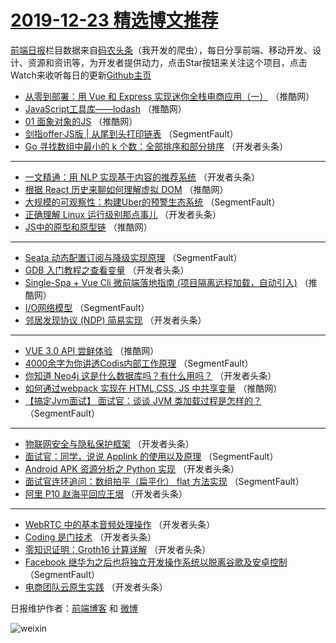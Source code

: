 # [2019-12-23 精选博文推荐](https://toutiao.qdkfweb.cn/date/2019/12/23)

[前端日报](https://qdkfweb.cn/c/news)栏目数据来自[码农头条](https://toutiao.qdkfweb.cn/)（我开发的爬虫），每日分享前端、移动开发、设计、资源和资讯等，为开发者提供动力，点击Star按钮来关注这个项目，点击Watch来收听每日的更新[Github主页](https://github.com/kujian/frontendDaily)
* [从零到部署：用 Vue 和 Express 实现迷你全栈电商应用（一）](https://toutiao.qdkfweb.cn/134234.html) （推酷网）
* [JavaScript工具库——lodash](https://toutiao.qdkfweb.cn/134236.html) （推酷网）
* [01 面象对象的JS](https://toutiao.qdkfweb.cn/134235.html) （推酷网）
* [剑指offer·JS版 | 从尾到头打印链表](https://toutiao.qdkfweb.cn/134201.html) （SegmentFault）
* [Go 寻找数组中最小的 k 个数：全部排序和部分排序](https://toutiao.qdkfweb.cn/134214.html) （开发者头条）

***
* [一文精通：用 NLP 实现基于内容的推荐系统](https://toutiao.qdkfweb.cn/134215.html) （开发者头条）
* [根据 React 历史来聊如何理解虚拟 DOM](https://toutiao.qdkfweb.cn/134229.html) （推酷网）
* [大规模的可观察性：构建Uber的预警生态系统](https://toutiao.qdkfweb.cn/134195.html) （SegmentFault）
* [正确理解 Linux 运行级别那点事儿](https://toutiao.qdkfweb.cn/134206.html) （开发者头条）
* [JS中的原型和原型链](https://toutiao.qdkfweb.cn/134230.html) （推酷网）

***
* [Seata 动态配置订阅与降级实现原理](https://toutiao.qdkfweb.cn/134196.html) （SegmentFault）
* [GDB 入门教程之查看变量](https://toutiao.qdkfweb.cn/134207.html) （开发者头条）
* [Single-Spa + Vue Cli 微前端落地指南 (项目隔离远程加载，自动引入)](https://toutiao.qdkfweb.cn/134231.html) （推酷网）
* [I/O网络模型](https://toutiao.qdkfweb.cn/134197.html) （SegmentFault）
* [邻居发现协议 (NDP) 简易实现](https://toutiao.qdkfweb.cn/134208.html) （开发者头条）

***
* [VUE 3.0 API 尝鲜体验](https://toutiao.qdkfweb.cn/134232.html) （推酷网）
* [4000余字为你讲透Codis内部工作原理](https://toutiao.qdkfweb.cn/134198.html) （SegmentFault）
* [你知道 Neo4j 这是什么数据库吗？有什么用吗？](https://toutiao.qdkfweb.cn/134209.html) （开发者头条）
* [如何通过webpack 实现在 HTML,CSS, JS 中共享变量](https://toutiao.qdkfweb.cn/134233.html) （推酷网）
* [【搞定Jvm面试】 面试官：谈谈 JVM 类加载过程是怎样的？](https://toutiao.qdkfweb.cn/134199.html) （SegmentFault）

***
* [物联网安全与隐私保护框架](https://toutiao.qdkfweb.cn/134210.html) （开发者头条）
* [面试官：同学，说说 Applink 的使用以及原理](https://toutiao.qdkfweb.cn/134200.html) （SegmentFault）
* [Android APK 资源分析之 Python 实现](https://toutiao.qdkfweb.cn/134212.html) （开发者头条）
* [面试官连环追问：数组拍平（扁平化） flat 方法实现](https://toutiao.qdkfweb.cn/134202.html) （SegmentFault）
* [阿里 P10 赵海平回应王垠](https://toutiao.qdkfweb.cn/134203.html) （开发者头条）

***
* [WebRTC 中的基本音频处理操作](https://toutiao.qdkfweb.cn/134216.html) （开发者头条）
* [Coding 是门技术](https://toutiao.qdkfweb.cn/134204.html) （开发者头条）
* [零知识证明：Groth16 计算详解](https://toutiao.qdkfweb.cn/134218.html) （开发者头条）
* [Facebook 继华为之后也将独立开发操作系统以脱离谷歌及安卓控制](https://toutiao.qdkfweb.cn/134194.html) （SegmentFault）
* [电商团队云原生实践](https://toutiao.qdkfweb.cn/134205.html) （开发者头条）

日报维护作者：[前端博客](https://qdkfweb.cn/) 和 [微博](https://qdkfweb.cn/go/weibo)

![weixin](https://user-images.githubusercontent.com/3055447/38468989-651132ac-3b80-11e8-8e6b-15122322a9d7.png)